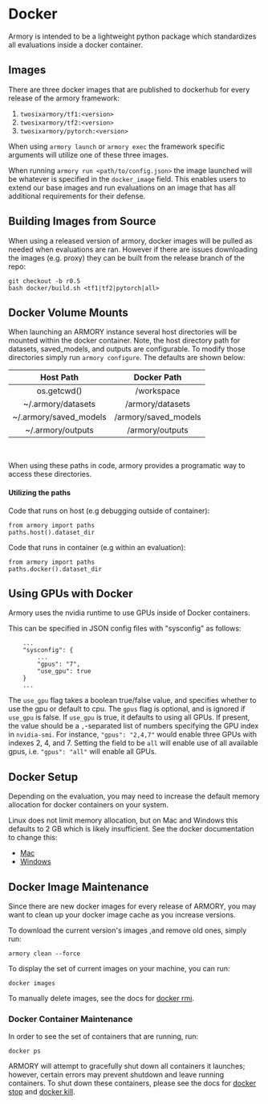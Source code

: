 # Docker
Armory is intended to be a lightweight python package which standardizes all evaluations
inside a docker container.


## Images
There are three docker images that are published to dockerhub for every release of 
the armory framework:

1. `twosixarmory/tf1:<version>` 
2. `twosixarmory/tf2:<version>` 
3. `twosixarmory/pytorch:<version>` 

When using `armory launch` or `armory exec` the framework specific arguments will 
utilize one of these three images. 

When running `armory run <path/to/config.json>` the image launched will be whatever is 
specified in the `docker_image` field. This enables users to extend our base images 
and run evaluations on an image that has all additional requirements for their defense.


## Building Images from Source
When using a released version of armory, docker images will be pulled as needed when 
evaluations are ran. However if there are issues downloading the images (e.g. proxy) 
they can be built from the release branch of the repo:
```
git checkout -b r0.5
bash docker/build.sh <tf1|tf2|pytorch|all>
```

## Docker Volume Mounts
When launching an ARMORY instance several host directories will be mounted within the 
docker container. Note, the host directory path for datasets, saved_models, and 
outputs are configurable. To modify those directories simply run `armory configure`.
The defaults are shown below:


| Host Path   | Docker Path   | 
|:----------: | :-----------: | 
| os.getcwd() | /workspace    |  
| ~/.armory/datasets | /armory/datasets |
| ~/.armory/saved_models | /armory/saved_models |
| ~/.armory/outputs | /armory/outputs |

<br>

When using these paths in code, armory provides a programatic way to access these 
directories.

#### Utilizing the paths
Code that runs on host (e.g debugging outside of container):
```
from armory import paths
paths.host().dataset_dir
```

Code that runs in container (e.g within an evaluation):
```
from armory import paths
paths.docker().dataset_dir
```

## Using GPUs with Docker
Armory uses the nvidia runtime to use GPUs inside of Docker containers.

This can be specified in JSON config files with "sysconfig" as follows:
```
    ...
    "sysconfig": {
        ...
        "gpus": "7",
        "use_gpu": true
    }
    ...
```
The `use_gpu` flag takes a boolean true/false value, and specifies whether to use the gpu or default to cpu.
The `gpus` flag is optional, and is ignored if `use_gpu` is false. If `use_gpu` is true, it defaults to using all GPUs.
    If present, the value should be a `,`-separated list of numbers specifying the GPU index in `nvidia-smi`.
    For instance, `"gpus": "2,4,7"` would enable three GPUs with indexes 2, 4, and 7.
    Setting the field to be `all` will enable use of all available gpus, i.e. `"gpus": "all"` will enable all GPUs.

## Docker Setup
Depending on the evaluation, you may need to increase the default memory allocation for 
docker containers on your system. 

Linux does not limit memory allocation, but on Mac and Windows this defaults to 2 GB 
which is likely insufficient. See the docker documentation to change this:
* [Mac](https://docs.docker.com/docker-for-mac/)
* [Windows](https://docs.docker.com/docker-for-windows/)


## Docker Image Maintenance 
Since there are new docker images for every release of ARMORY, you may want to clean up
your docker image cache as you increase versions.

To download the current version's images ,and remove old ones, simply run:
```
armory clean --force
```

To display the set of current images on your machine, you can run:
```
docker images
```
To manually delete images, see the docs for [docker rmi](https://docs.docker.com/engine/reference/commandline/rmi/).


### Docker Container Maintenance
In order to see the set of containers that are running, run:
```
docker ps
```
ARMORY will attempt to gracefully shut down all containers it launches;
however, certain errors may prevent shutdown and leave running containers.
To shut down these containers, please see the docs for 
[docker stop](https://docs.docker.com/engine/reference/commandline/stop/) 
and [docker kill](https://docs.docker.com/engine/reference/commandline/kill/).
